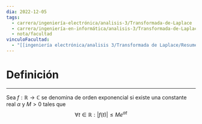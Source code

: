 ```yaml
---
dia: 2022-12-05
tags:
  - carrera/ingeniería-electrónica/analisis-3/Transformada-de-Laplace
  - carrera/ingeniería-en-informática/analisis-3/Transformada-de-Laplace
  - nota/facultad
vinculoFacultad:
  - "[[ingeniería electrónica/analisis 3/Transformada de Laplace/Resumen.md]]"
---
```

# Definición
---
Sea $f : \mathbb{R} \to \mathbb{C}$ se denomina de orden exponencial si existe una constante real $\alpha$ y $M > 0$ tales que $$ \forall t \in \mathbb{R} : | f(t) | \le M e^{\alpha t} $$